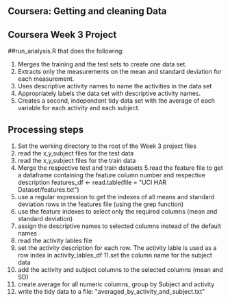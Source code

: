 ## Coursera: Getting and cleaning Data
## Coursera Week 3 Project 

##run_analysis.R that does the following:

1. Merges the training and the test sets to create one data set.
2. Extracts only the measurements on the mean and standard deviation for each measurement.
3. Uses descriptive activity names to name the activities in the data set
4. Appropriately labels the data set with descriptive activity names.
5. Creates a second, independent tidy data set with the average of each variable for each activity and each subject.

## Processing steps
1. Set the working directory to the root of the Week 3 project files
2. read the x,y,subject files for the test data
3. read the x,y,subject files for the train data
4. Merge the respective test and train datasets
5.read the feature file to get a dataframe containing the feature column number and respective description
features_df <- read.table(file = "UCI HAR Dataset/features.txt")
6. use a regular expression to get the indexes of all means and standard deviation rows in the features file (using the grep function)
7. use the feature indexes to select only the required columns (mean and standard deviation)
8. assign the descriptive names to selected columns instead of the default names
9. read the activity lables file
10. set the activity description for each row. The activity lable is used as a row index in activity_lables_df
11.set the column name for the subject data
12. add the activity and subject columns to the selected columns (mean and SD) 
13. create average for all numeric columns, group by Subject and activity
14. write the tidy data to a file: "averaged_by_activity_and_subject.txt"
